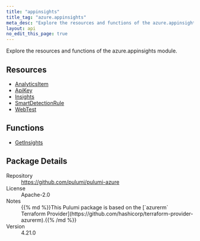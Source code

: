 ```yaml
---
title: "appinsights"
title_tag: "azure.appinsights"
meta_desc: "Explore the resources and functions of the azure.appinsights module."
layout: api
no_edit_this_page: true
---
```


<!-- WARNING: this file was generated by Pulumi Docs Generator. -->
<!-- Do not edit by hand unless you're certain you know what you are doing! -->

Explore the resources and functions of the azure.appinsights module.

<h2 id="resources">Resources</h2>
<ul class="api">
    <li><a href="analyticsitem" title="AnalyticsItem"><span class="symbol resource"></span>AnalyticsItem</a></li>
    <li><a href="apikey" title="ApiKey"><span class="symbol resource"></span>ApiKey</a></li>
    <li><a href="insights" title="Insights"><span class="symbol resource"></span>Insights</a></li>
    <li><a href="smartdetectionrule" title="SmartDetectionRule"><span class="symbol resource"></span>SmartDetectionRule</a></li>
    <li><a href="webtest" title="WebTest"><span class="symbol resource"></span>WebTest</a></li>
</ul>

<h2 id="functions">Functions</h2>
<ul class="api">
    <li><a href="getinsights" title="GetInsights"><span class="symbol function"></span>GetInsights</a></li>
</ul>

<h2 id="package-details">Package Details</h2>
<dl class="package-details">
	<dt>Repository</dt>
	<dd><a href="https://github.com/pulumi/pulumi-azure">https://github.com/pulumi/pulumi-azure</a></dd>
	<dt>License</dt>
	<dd>Apache-2.0</dd>
	<dt>Notes</dt>
	<dd>{{% md %}}This Pulumi package is based on the [`azurerm` Terraform Provider](https://github.com/hashicorp/terraform-provider-azurerm).{{% /md %}}</dd>
	<dt>Version</dt>
	<dd>4.21.0</dd>
</dl>

